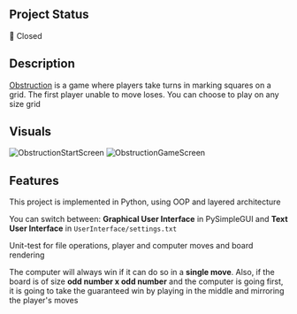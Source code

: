 ## Project Status
🔴 Closed

## Description
[Obstruction](http://www.papg.com/show?2XMX) is a game where players take turns in marking squares on a grid. The first player unable to move loses. You can choose to play on any size grid

## Visuals
![ObstructionStartScreen](https://github.com/DanLaurentiu1/Obstruction/assets/91523577/8ce4eb84-7a78-4b1d-97ef-8e37223fd281)
![ObstructionGameScreen](https://github.com/DanLaurentiu1/Obstruction/assets/91523577/0e106e5c-a950-4052-8edb-6d0ec4b7988d)

## Features
This project is implemented in Python, using OOP and layered architecture

You can switch between: **Graphical User Interface** in PySimpleGUI and **Text User Interface** in ```UserInterface/settings.txt```

Unit-test for file operations, player and computer moves and board rendering

The computer will always win if it can do so in a **single move**. Also, if the board is of size **odd number x odd number** and the computer is going first, it is going to take the guaranteed win by playing in the middle and mirroring the player's moves

